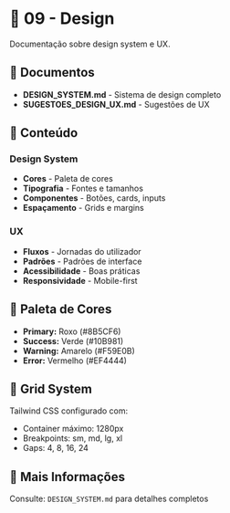 # 🎨 09 - Design

Documentação sobre design system e UX.

## 📁 Documentos

- **DESIGN_SYSTEM.md** - Sistema de design completo
- **SUGESTOES_DESIGN_UX.md** - Sugestões de UX

## 🎯 Conteúdo

### Design System
- **Cores** - Paleta de cores
- **Tipografia** - Fontes e tamanhos
- **Componentes** - Botões, cards, inputs
- **Espaçamento** - Grids e margins

### UX
- **Fluxos** - Jornadas do utilizador
- **Padrões** - Padrões de interface
- **Acessibilidade** - Boas práticas
- **Responsividade** - Mobile-first

## 🎨 Paleta de Cores

- **Primary:** Roxo (#8B5CF6)
- **Success:** Verde (#10B981)
- **Warning:** Amarelo (#F59E0B)
- **Error:** Vermelho (#EF4444)

## 📐 Grid System

Tailwind CSS configurado com:
- Container máximo: 1280px
- Breakpoints: sm, md, lg, xl
- Gaps: 4, 8, 16, 24

## 🔧 Mais Informações

Consulte: `DESIGN_SYSTEM.md` para detalhes completos

